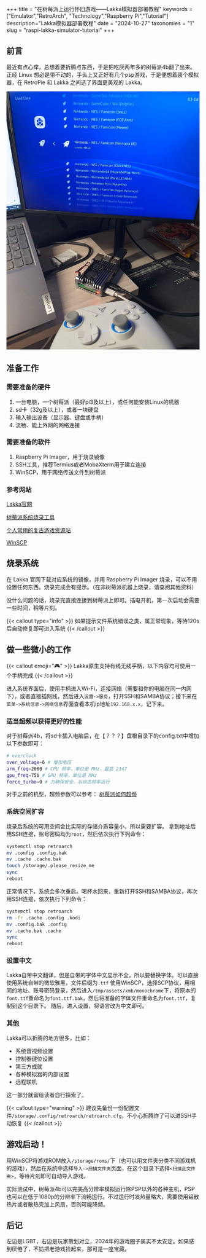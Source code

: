 +++
title = "在树莓派上运行怀旧游戏——Lakka模拟器部署教程"
keywords = ["Emulator","RetroArch", "Technology","Raspberry Pi","Tutorial"]
description="Lakka模拟器部署教程"
date = "2024-10-27"
taxonomies = "1"
slug = "raspi-lakka-simulator-tutorial"
+++

## 前言

最近有点心痒，总想着要折腾点东西，于是把吃灰两年多的树莓派4b翻了出来。正经 Linux 想必是带不动的，手头上又正好有几个psp游戏，于是便想着装个模拟器，在 RetroPie 和 Lakka 之间选了界面更美观的 Lakka。

![image](./raspi_emulator_tutorial/00.png)

## 准备工作

### 需要准备的硬件

1. 一台电脑，一个树莓派（最好pi3及以上），或任何能安装Linux的机器
2. sd卡（32g及以上），或者一块硬盘
3. 输入输出设备（显示器、键盘或手柄）
4. 流畅、能上外网的网络连接

### 需要准备的软件

1. Raspberry Pi Imager，用于烧录镜像
2. SSH工具，推荐Termius或者MobaXterm用于建立连接
3. WinSCP，用于网络传送文件到树莓派

### 参考网站

[Lakka官网](https://www.lakka.tv/get/)

[树莓派系统烧录工具](https://www.raspberrypi.com/software/)

[个人常用的复古游戏资源站](https://www.oldemu.com/)

[WinSCP](https://winscp.net/eng/docs/lang:chs)

## 烧录系统

在 Lakka 官网下载对应系统的镜像，并用 Raspberry Pi Imager 烧录，可以不用设置任何东西。烧录完成会有提示。（在非树莓派机器上烧录，请查阅其他资料）

没什么问题的话，烧录完直接连接到树莓派上即可。插电开机，第一次启动会需要一些时间，稍等片刻。

{{< callout type="info" >}}
  如果提示文件系统错误之类，属正常现象，等待120s后自动修复即可进入系统
{{< /callout >}}

## 做一些微小的工作

{{< callout emoji="🎮" >}}
  Lakka原生支持有线无线手柄，以下内容均可使用一个手柄完成
{{< /callout >}}

进入系统界面后，使用手柄进入Wi-Fi，连接网络（需要和你的电脑在同一内网下），或者直接插网线，然后进入`设置->服务`，打开SSH和SAMBA协议；接下来在`菜单->系统信息->网络信息`界面查看本机ip地址`192.168.x.x`，记下来。

### 适当超频以获得更好的性能

对于树莓派4b，将sd卡插入电脑后，在【？？？】盘根目录下的config.txt中增加以下参数即可：

```bash
# overclock
over_voltage=6 # 增加电压
arm_freq=2000 # CPU 频率，单位是 MHz，最高 2147
gpu_freq=750 # GPU 频率，单位是 MHz
force_turbo=0 # 为确保安全，以动态频率运行
```

对于之前的机型，超频参数可以参考：
[树莓派如何超频](https://www.labno3.com/2021/01/08/how-to-overclock-the-raspberry-pi/)

### 系统空间扩容

烧录后系统的可用空间会比实际的存储介质容量小，所以需要扩容。
拿到地址后用SSH连接，账号密码均为`root`，然后依次执行下列命令：

```bash
systemctl stop retroarch
mv .config .config.bak
mv .cache .cache.bak
touch /storage/.please_resize_me
sync
reboot
```

正常情况下，系统会多次重启。喝杯水回来，重新打开SSH和SAMBA协议，再次用SSH连接，依次执行下列命令：

```bash
systemctl stop retroarch
rm -fr .cache .config .kodi
mv .config.bak .config
mv .cache.bak .cache
sync
reboot
```

### 设置中文

Lakka自带中文翻译，但是自带的字体中文显示不全，所以要替换字体。可以直接使用系统自带的微软雅黑，文件后缀为`.ttf`
使用WinSCP，选择SCP协议，用相同的地址、账号密码登录，然后进入`/tmp/assets/xmb/monochrome`下，将原本的`font.ttf`重命名为`font.ttf.bak`，然后将准备的字体文件重命名为`font.ttf`，复制到这个目录下。
随后，进入设置，将语言改为中文即可。

### 其他

Lakka可以折腾的地方很多，比如：

- 系统音视频设置
- 控制器键位设置
- 第三方成就
- 各种模拟器的内部设置
- 远程联机

这一部分就留给读者自行探索了。

{{< callout type="warning" >}}
  建议先备份一份配置文件`/storage/.config/retroarch/retroarch.cfg`，不小心折腾炸了可以进SSH手动恢复
{{< /callout >}}

## 游戏启动！

用WinSCP将游戏ROM放入`/storage/roms/`下（也可以用文件夹分类不同游戏机的游戏），然后在系统中选择`导入->扫描文件夹`页面，在这个目录下选择`<扫描此文件夹>`，等待片刻即可自动导入游戏。

实际测试中，树莓派4b可以完美高分辨率模拟运行除PSP以外的各种主机，PSP也可以在低于1080p的分辨率下流畅运行。不过运行时发热量略大，需要使用铝散热片或者散热壳加上风扇，否则可能降频。

## 后记

左边是LGBT，右边是玩家策划对立，2024年的游戏圈子属实不太安定。如果感到厌倦了，不妨把老游戏捡起来，那可是一座宝藏。
